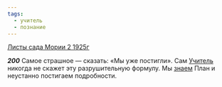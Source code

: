 ```yaml
---
tags:
  - учитель
  - познание
---
```


[Листы сада Мории 2 1925г](https://127.0.0.1:4002/agni/1925)

___200___
Самое страшное — сказать: «Мы уже постигли». Сам [Учитель](../../../tags/#учитель) никогда не скажет эту разрушительную формулу. Мы [знаем](../../../tags/#познание) План и неустанно постигаем подробности.   

